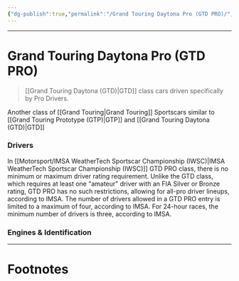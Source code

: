 ```yaml
---
{"dg-publish":true,"permalink":"/Grand Touring Daytona Pro (GTD PRO)/","tags":["Sports"]}
---
```



---
# Grand Touring Daytona Pro (GTD PRO)
> [[Grand Touring Daytona (GTD)\|GTD]] class cars driven specifically by Pro Drivers.

Another class of [[Grand Touring\|Grand Touring]] Sportscars similar to [[Grand Touring Prototype (GTP)\|GTP]] and [[Grand Touring Daytona (GTD)\|GTD]]

### Drivers
In [[Motorsport/IMSA WeatherTech Sportscar Championship (IWSC)\|IMSA WeatherTech Sportscar Championship (IWSC)]] GTD PRO class, there is no minimum or maximum driver rating requirement. Unlike the GTD class, which requires at least one "amateur" driver with an FIA Silver or Bronze rating, GTD PRO has no such restrictions, allowing for all-pro driver lineups, according to IMSA. The number of drivers allowed in a GTD PRO entry is limited to a maximum of four, according to IMSA. For 24-hour races, the minimum number of drivers is three, according to IMSA.

### Engines & Identification


---
# Footnotes